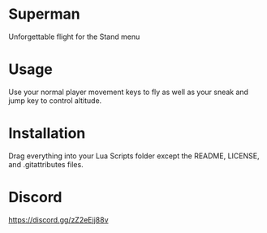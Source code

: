 # Superman
 Unforgettable flight for the Stand menu

# Usage
Use your normal player movement keys to fly as well as your sneak and jump key to control altitude.  

# Installation
Drag everything into your Lua Scripts folder except the README, LICENSE, and .gitattributes files.

# Discord
https://discord.gg/zZ2eEjj88v

